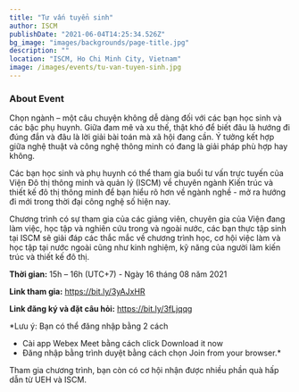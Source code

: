 ```yaml
---
title: "Tư vấn tuyển sinh"
author: ISCM
publishDate: "2021-06-04T14:25:34.526Z"
bg_image: "images/backgrounds/page-title.jpg"
description: ""
location: "ISCM, Ho Chi Minh City, Vietnam"
image: /images/events/tu-van-tuyen-sinh.jpg
---
```


### About Event
<!--StartFragment-->


Chọn ngành – một câu chuyện không dễ dàng đối với các bạn học sinh và các bậc phụ huynh. Giữa đam mê và xu thế, thật khó để biết đâu là hướng đi đúng đắn và đâu là lời giải bài toán mà xã hội đang cần. Ý tưởng kết hợp giữa nghệ thuật và công nghệ thông minh có đang là giải pháp phù hợp hay không.

Các bạn học sinh và phụ huynh có thể tham gia buổi tư vấn trực tuyến của Viện Đô thị thông minh và quản lý (ISCM) về chuyên ngành Kiến trúc và thiết kế đô thị thông minh để bạn hiểu rõ hơn về ngành nghề - mở ra hướng đi mới trong thời đại công nghệ số hiện nay.

Chương trình có sự tham gia của các giảng viên, chuyên gia của Viện đang làm việc, học tập và nghiên cứu trong và ngoài nước, các bạn thực tập sinh tại ISCM sẽ giải đáp các thắc mắc về chương trình học, cơ hội việc làm và học tập tại nước ngoài cũng như kinh nghiệm, kỹ năng của người làm kiến trúc và thiết kế đô thị.

**Thời gian:** 15h – 16h (UTC+7) - Ngày 16 tháng 08 năm 2021

**Link tham gia:** https://bit.ly/3yAJxHR

**Link đăng ký và đặt câu hỏi:** https://bit.ly/3fLjqqg

*Lưu ý: Bạn có thể đăng nhập bằng 2 cách
- Cài app Webex Meet bằng cách click Download it now
- Đăng nhập bằng trình duyệt bằng cách chọn Join from your browser.*

Tham gia chương trình, bạn còn có cơ hội nhận được nhiều phần quà hấp dẫn từ UEH và ISCM.

<!--EndFragment-->
